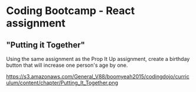 # Coding Bootcamp - React assignment 

## "Putting it Together"

Using the same assignment as the Prop It Up assignment, create a birthday button that will increase one person's age by one.

https://s3.amazonaws.com/General_V88/boomyeah2015/codingdojo/curriculum/content/chapter/Putting_It_Together.png